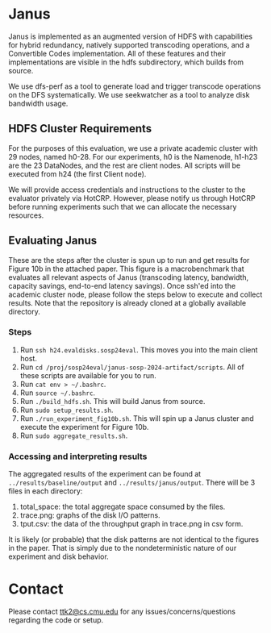 # Janus
Janus is implemented as an augmented version of HDFS with capabilities for hybrid redundancy, natively 
supported transcoding operations, and a Convertible Codes implementation. All of these features and their
implementations are visible in the hdfs subdirectory, which builds from source.

We use dfs-perf as a tool to generate load and trigger transcode operations on the DFS systematically.
We use seekwatcher as a tool to analyze disk bandwidth usage.

## HDFS Cluster Requirements
For the purposes of this evaluation, we use a private academic cluster with 29 nodes, named h0-28.
For our experiments, h0 is the Namenode, h1-h23 are the 23 DataNodes, and the rest are client nodes.
All scripts will be executed from h24 (the first Client node).

We will provide access credentials and instructions to the cluster to the evaluator privately via HotCRP.
However, please notify us through HotCRP before running experiments such that we can allocate the necessary resources.

## Evaluating Janus
These are the steps after the cluster is spun up to run and get results for Figure 10b in the attached paper.
This figure is a macrobenchmark that evaluates all relevant aspects of Janus (transcoding latency, bandwidth, capacity
savings, end-to-end latency savings). Once ssh'ed into the academic cluster node, please follow the steps below to
execute and collect results. Note that the repository is already cloned at a globally available directory.

### Steps
1. Run `ssh h24.evaldisks.sosp24eval`. This moves you into the main client host.
2. Run `cd /proj/sosp24eval/janus-sosp-2024-artifact/scripts`. All of these scripts are available for you to run.
3. Run `cat env > ~/.bashrc`. 
4. Run `source ~/.bashrc`.
5. Run `./build_hdfs.sh`. This will build Janus from source.
6. Run `sudo setup_results.sh`. 
7. Run `./run_experiment_fig10b.sh`. This will spin up a Janus cluster and execute the experiment for Figure 10b.
8. Run `sudo aggregate_results.sh`. 

### Accessing and interpreting results
The aggregated results of the experiment can be found at `../results/baseline/output` and `../results/janus/output`.
There will be 3 files in each directory:
1. total_space: the total aggregate space consumed by the files.
2. trace.png: graphs of the disk I/O patterns.
3. tput.csv: the data of the throughput graph in trace.png in csv form.

It is likely (or probable) that the disk patterns are not identical to the figures in the paper. 
That is simply due to the nondeterministic nature of our experiment and disk behavior.

# Contact
Please contact ttk2@cs.cmu.edu for any issues/concerns/questions regarding the code or setup.


